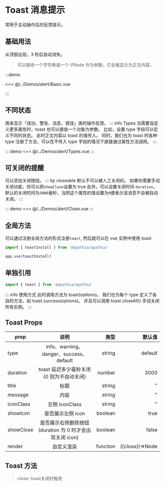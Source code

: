 # Toast 消息提示

常用于主动操作后的反馈提示。

## 基础用法
从顶部出现，3 秒后自动消失。
> 可以接收一个字符串或一个 VNode 作为参数，它会被显示为正文内容。

:::demo

<<< @/../Demos/alert/Basic.vue

:::

## 不同状态
用来显示「成功、警告、消息、错误」类的操作反馈。
::: info Types
当需要自定义更多属性时，toast 也可以接收一个对象为参数。 比如，设置 type 字段可以定义不同的状态。 此时正文内容以 toast 的值传入。 同时，我们也为 toast 的各种 type 注册了方法，可以在不传入 type 字段的情况下直接通过属性方法调用。
:::

::: demo
<<< @/../Demos/alert/Types.vue
:::

## 可关闭的提醒
可以添加关闭按钮。
::: tip closeable
默认不可以被人工关闭的。 如果你需要手动关闭功能，你可以把` showClose `设置为 true 此外，可以设置关闭时间 `duration`， 默认的关闭时间为` 3000 `毫秒，当把这个属性的值设置为` 0 `便表示该消息不会被自动关闭。
:::

::: demo
<<< @/../Demos/alert/Close.vue
:::
## 全局方法
可以通过注册全局方法的形式注册` toast `, 然后就可以在 vue 实例中使用 toast
```js
import { toastInstall } from '@apathia/apathia'

app.use(toastInstall)
```

## 单独引用
``` js
import { toast } from '@apathia/apathia'
```
::: info 使用方式
此时调用方法为 toast(options)。 我们也为每个 type 定义了各自的方法，如 toast.success(options)。 并且可以调用 toast.closeAll() 手动关闭所有实例。
:::
## Toast Props

| prop      |                          说明                           |     类型 |          默认值 |
| --------- | :-----------------------------------------------------: | -------: | --------------: |
| type      |         info、warning、danger、success、default         |   string |         default |
| duration  |        toast 延迟多少毫秒关闭(0 则为不自动关闭)         |   number |            3000 |
| title     |                          标题                           |   string |              '' |
| message   |                          内容                           |   string |              '' |
| iconClass |                     左侧 iconClass                      |   string |              '' |
| showIcon  |                    是否展示左侧 icon                    |  boolean |            true |
| showClose | 是否展示右侧删除按钮(duration 为 0 时才会出现关闭 icon) |  boolean |            false |
| render    |                       自定义渲染                        | function | ({close})=>Node |

## Toast 方法

> close: toast关闭时触发
